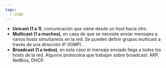 ```yaml
---
tags:
  - CCNA
---
```

- **Unicast (1 a 1)**, comunicación que viene desde un host hacia otro. 
- **Multicast (1 a muchos)**, en caso de que se necesite enviar mensajes a varios hosts simultaneos en la red. Se pueden definir grupos multicast a través de una dirección IP (IGMP).
- **Broadcast (1 a todos)**, en esta caso el mensaje enviado llega a todos los hosts de la red. Algunos protocolos que trabajan sobre broadcast: ARP, NetBios, DHCP.
